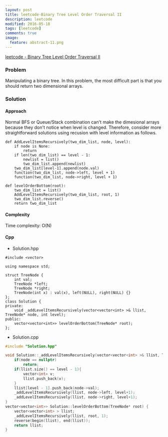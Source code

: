 ```yaml
---
layout: post
title: leetcode-Binary Tree Level Order Traversal II
description: leetcode
modified: 2016-05-18
tags: [leetcode]
comments: true
image:
  feature: abstract-11.png
---
```

[leetcode - Binary Tree Level Order Traversal II](https://leetcode.com/problems/binary-tree-level-order-traversal-ii/)

### Problem

Manipulating a binary tree. 
In this problem, the most difficult part is that you should return two dimensional arrays. 

### Solution 

#### Approach


Normal BFS or Queue/Stack combination can't make the dimesional arrays because they don't notice when level is changed.
Therefore, consider more straightforward solutions using recusion with level information as follows. 

```
def AddLevelItemsRecursively(two_dim_list, node, level):
	if node is None:
		return	
	if len(two_dim_list) == level - 1:
		newlist = list()
		two_dim_list.append(newlist)
	two_dim_list[level-1].append(node.val)
	function(two_dim_list, node->left, level + 1)
	function(two_dim_list, node->right, level + 1)

def levelOrderBottom(root):
	two_dim_list = list()
	AddLevelItemsRecursively(two_dim_list, root, 1)
	two_dim_list.reverse()
	return two_dim_list
```

#### Complexity

Time complexity: O(N) 

#### Cpp

- Solution.hpp

```
#include <vector>

using namespace std;

struct TreeNode {
    int val;
    TreeNode *left;
    TreeNode *right;
    TreeNode(int x) : val(x), left(NULL), right(NULL) {}
};
class Solution {
private:
	void _addLevelItemsRecursively(vector<vector<int> >& llist, TreeNode* node, int level);
public:
    vector<vector<int>> levelOrderBottom(TreeNode* root);
};
```

- Solution.cpp

```cpp
#include "Solution.hpp"

void Solution::_addLevelItemsRecursively(vector<vector<int> >& llist, TreeNode* node, int level) {
    if(node == nullptr)
        return;
    if(llist.size() == level - 1){
        vector<int> v;
        llist.push_back(v);
    }
    llist[level - 1].push_back(node->val);
    _addLevelItemsRecursively(llist, node->left, level+1);
    _addLevelItemsRecursively(llist, node->right, level+1);
}
vector<vector<int>> Solution::levelOrderBottom(TreeNode* root) {
    vector<vector<int> > llist;
    _addLevelItemsRecursively(llist, root, 1);
    reverse(begin(llist), end(llist)); 
    return llist;
}
```

